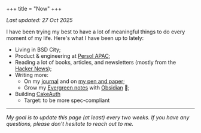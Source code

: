 +++
title = "Now"
+++

_Last updated: 27 Oct 2025_

I have been trying my best to have a lot of meaningful things to do every moment of my life. Here's what I have been up to lately:

- Living in BSD City;
- Product & engineering at [Persol APAC](https://www.persol-group.co.jp/en/);
- Reading a lot of books, articles, and newsletters (mostly from the [Hacker News](https://news.ycombinator.com));
  <!-- - Currently reading [DHH's book](https://www.goodreads.com/book/show/38900866-it-doesn-t-have-to-be-crazy-at-work) and [The Odin Book](https://odinbook.com/); -->
- Writing more:
  - On my [journal](https://hisam.dev/journals) and on [my pen and paper](https://hisam.dev/uses);
  - Grow my [Evergreen notes](https://notes.andymatuschak.org/Evergreen_notes) with [Obsidian](https://obsidian.md) 🌱;
- Building [CakeAuth](https://cakeauth.com)
  - Target: to be more spec-compliant

---

_My goal is to update this page (at least) every two weeks. If you have any questions, please don't hesitate to reach out to me._
